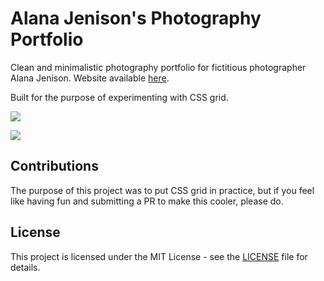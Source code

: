 # Alana Jenison's Photography Portfolio
Clean and minimalistic photography portfolio for fictitious photographer Alana Jenison. Website available [here](https://eduardoltorres.github.io/alana-photography-portfolio/).

Built for the purpose of experimenting with CSS grid.

![](https://cl.ly/a40777b21243/Image%202019-01-29%20at%206.38.26%20AM.png)

![](https://cl.ly/442c79c0eac2/Image%202019-01-29%20at%206.43.00%20AM.png)

## Contributions
The purpose of this project was to put CSS grid in practice, but if you feel like having fun and submitting a PR to make this cooler, please do.

## License
This project is licensed under the MIT License - see the [LICENSE](https://github.com/eduardoltorres/alana-photography-portfolio/blob/master/LICENSE) file for details.